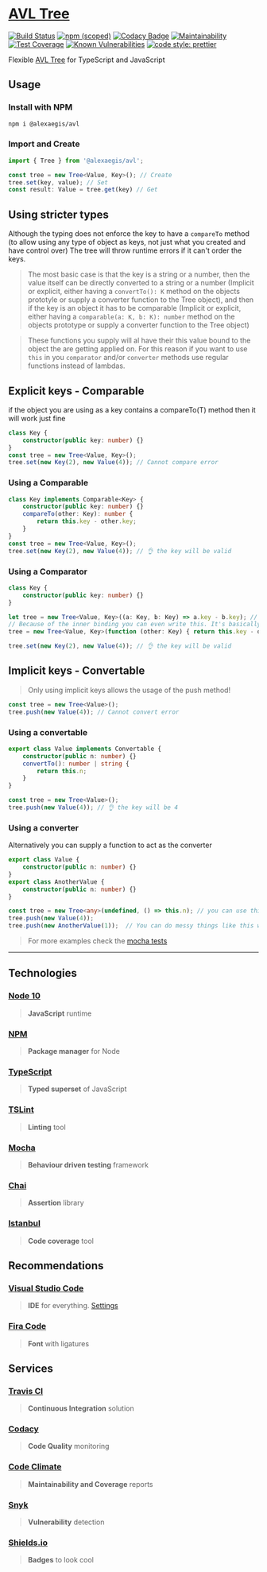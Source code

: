 # [AVL Tree](https://en.wikipedia.org/wiki/AVL_tree)

[![Build Status](https://travis-ci.com/AlexAegis/avl.svg?branch=master)](https://travis-ci.com/AlexAegis/avl) [![npm (scoped)](https://img.shields.io/npm/v/@alexaegis/avl.svg?style=popout)](https://www.npmjs.com/package/@alexaegis/avl) [![Codacy Badge](https://api.codacy.com/project/badge/Grade/35d7fb5b31c9407094abf49fc445cc48)](https://www.codacy.com/app/AlexAegis/avl?utm_source=github.com&utm_medium=referral&utm_content=AlexAegis/avl&utm_campaign=Badge_Grade) [![Maintainability](https://api.codeclimate.com/v1/badges/35161dd7d57e3759381a/maintainability)](https://codeclimate.com/github/AlexAegis/avl/maintainability) [![Test Coverage](https://api.codeclimate.com/v1/badges/35161dd7d57e3759381a/test_coverage)](https://codeclimate.com/github/AlexAegis/avl/test_coverage) [![Known Vulnerabilities](https://snyk.io/test/github/AlexAegis/avl/badge.svg?targetFile=package.json)](https://snyk.io/test/github/AlexAegis/avl?targetFile=package.json) [![code style: prettier](https://img.shields.io/badge/code_style-prettier-ff69b4.svg)](https://github.com/prettier/prettier)

Flexible [AVL Tree](./src/main/tree.class.ts) for TypeScript and JavaScript

## Usage

### Install with NPM

```bash
npm i @alexaegis/avl
```

### Import and Create

```TypeScript
import { Tree } from '@alexaegis/avl';

const tree = new Tree<Value, Key>(); // Create
tree.set(key, value); // Set
const result: Value = tree.get(key) // Get
```

## Using stricter types

Although the typing does not enforce the key to have a `compareTo` method (to allow using any type of object as keys, not just what you created and have control over) The tree will throw runtime errors if it can't order the keys.

> The most basic case is that the key is a string or a number, then the value itself can be directly converted to a string or a number (Implicit or explicit, either having a `convertTo(): K` method on the objects prototyle or supply a converter function to the Tree object), and then if the key is an object it has to be comparable (Implicit or explicit, either having a `comparable(a: K, b: K): number` method on the objects prototype or supply a converter function to the Tree object)

> These functions you supply will al have their this value bound to the object the are getting applied on. For this reason if you want to use `this` in you `comparator` and/or `converter` methods use regular functions instead of lambdas.

## Explicit keys - Comparable

if the object you are using as a key contains a compareTo(T) method then it will work just fine

```TypeScript
class Key {
	constructor(public key: number) {}
}
const tree = new Tree<Value, Key>();
tree.set(new Key(2), new Value(4)); // Cannot compare error
```

### Using a Comparable

```TypeScript
class Key implements Comparable<Key> {
	constructor(public key: number) {}
	compareTo(other: Key): number {
		return this.key - other.key;
	}
}
const tree = new Tree<Value, Key>();
tree.set(new Key(2), new Value(4)); // 👌 the key will be valid
```

### Using a Comparator

```TypeScript
class Key {
	constructor(public key: number) {}
}

let tree = new Tree<Value, Key>((a: Key, b: Key) => a.key - b.key); // Using Lambdas
// Because of the inner binding you can even write this. It's basically the same
tree = new Tree<Value, Key>(function (other: Key) { return this.key - other.key; });

tree.set(new Key(2), new Value(4)); // 👌 the key will be valid
```

## Implicit keys - Convertable

> Only using implicit keys allows the usage of the push method!

```TypeScript
const tree = new Tree<Value>();
tree.push(new Value(4)); // Cannot convert error
```

### Using a convertable

```TypeScript
export class Value implements Convertable {
    constructor(public n: number) {}
	convertTo(): number | string {
		return this.n;
	}
}

const tree = new Tree<Value>();
tree.push(new Value(4)); // 👌 the key will be 4

```

### Using a converter

Alternatively you can supply a function to act as the converter

```TypeScript
export class Value {
    constructor(public n: number) {}
}
export class AnotherValue {
    constructor(public n: number) {}
}

const tree = new Tree<any>(undefined, () => this.n); // you can use this! (The first parameter is the comparator, we leave it as undefined now)
tree.push(new Value(4));
tree.push(new AnotherValue(1));  // You can do messy things like this without implementing a single interface

```

> For more examples check the [mocha tests](./src/test/)

---

## Technologies

### [Node 10](https://nodejs.org/en/)

> **JavaScript** runtime

### [NPM](https://www.npmjs.com/)

> **Package manager** for Node

### [TypeScript](https://www.typescriptlang.org/)

> **Typed superset** of JavaScript

### [TSLint](https://palantir.github.io/tslint/)

> **Linting** tool

### [Mocha](https://mochajs.org/)

> **Behaviour driven testing** framework

### [Chai](https://www.chaijs.com/)

> **Assertion** library

### [Istanbul](https://istanbul.js.org/)

> **Code coverage** tool

## Recommendations

### [Visual Studio Code](https://code.visualstudio.com/)

> **IDE** for everything. [Settings](./.vscode/)

### [Fira Code](https://github.com/tonsky/FiraCode)

> **Font** with ligatures

## Services

### [Travis CI](https://travis-ci.com/)

> **Continuous Integration** solution

### [Codacy](https://codacy.com/)

> **Code Quality** monitoring

### [Code Climate](https://codeclimate.com/)

> **Maintainability and Coverage** reports

### [Snyk](https://snyk.io/)

> **Vulnerability** detection

### [Shields.io](https://shields.io/#/)

> **Badges** to look cool
